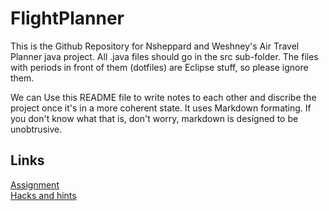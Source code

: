 FlightPlanner
=============
This is the Github Repository for Nsheppard and Weshney's Air Travel Planner java project.
All .java files should go in the src sub-folder. The files with periods in front of them (dotfiles) are Eclipse stuff, so please ignore them.

We can Use this README file to write notes to each other and discribe the project once it's in a more coherent state.
It uses Markdown formating. If you don't know what that is, don't worry, markdown is designed to be unobtrusive.


Links
-----
[Assignment](https://csf14.wikispaces.com/Air+Travel+Planner)  
[Hacks and hints](https://csf14.wikispaces.com/Air+Travel+Hints+and+Hacks)
